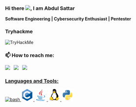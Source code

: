 ### Hi there <img src="https://raw.githubusercontent.com/MartinHeinz/MartinHeinz/master/wave.gif" width="20px">, I am Abdul Sattar

**Software Engineering | Cybersecurity Enthusiast | Pentester**


### Tryhackme
<img src="https://tryhackme-badges.s3.amazonaws.com/abdulsattar0x01.png" alt="TryHackMe">




<h3 align="left">📫 How to reach me:</h3> 

  
  
 [<img src="https://img.icons8.com/color/48/000000/twitter.png" width="3.5%"/>](https://twitter.com/toxichecker)  &nbsp; [<img src="https://img.icons8.com/color/48/000000/linkedin.png" width="3.5%"/>](https://www.linkedin.com/in/abdullsattar/)    &nbsp; <a href="mailto:abdulsattar0x01@gmail.com"> <img src="https://img.icons8.com/fluent/48/000000/gmail.png" width="3.5%"/>


<h3 align="left">Languages and Tools:</h3>
<p align="left"> <a href="https://www.gnu.org/software/bash/" target="_blank"> <img src="https://www.vectorlogo.zone/logos/gnu_bash/gnu_bash-icon.svg" alt="bash" width="40" height="40"/> </a> <a href="https://www.cprogramming.com/" target="_blank"> <img src="https://raw.githubusercontent.com/devicons/devicon/master/icons/c/c-original.svg" alt="c" width="40" height="40"/> </a> <a href="https://www.java.com" target="_blank"> <img src="https://raw.githubusercontent.com/devicons/devicon/master/icons/java/java-original.svg" alt="java" width="40" height="40"/> </a> <a href="https://www.linux.org/" target="_blank"> <img src="https://raw.githubusercontent.com/devicons/devicon/master/icons/linux/linux-original.svg" alt="linux" width="40" height="40"/> </a> <a href="https://www.python.org" target="_blank"> <img src="https://raw.githubusercontent.com/devicons/devicon/master/icons/python/python-original.svg" alt="python" width="40" height="40"/> </a> </p>




